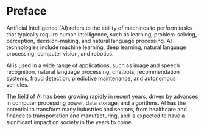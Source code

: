 # Preface

Artificial Intelligence (AI) refers to the ability of machines to perform tasks that typically require human intelligence, such as learning, problem-solving, perception, decision-making, and natural language processing. AI technologies include machine learning, deep learning, natural language processing, computer vision, and robotics.

AI is used in a wide range of applications, such as image and speech recognition, natural language processing, chatbots, recommendation systems, fraud detection, predictive maintenance, and autonomous vehicles.

The field of AI has been growing rapidly in recent years, driven by advances in computer processing power, data storage, and algorithms. AI has the potential to transform many industries and sectors, from healthcare and finance to transportation and manufacturing, and is expected to have a significant impact on society in the years to come. 

